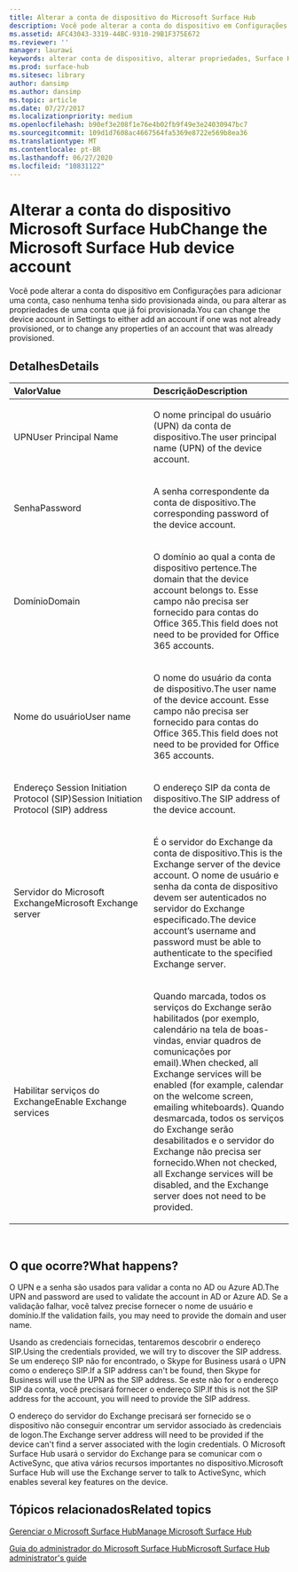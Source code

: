 ```yaml
---
title: Alterar a conta de dispositivo do Microsoft Surface Hub
description: Você pode alterar a conta do dispositivo em Configurações para adicionar uma conta, caso nenhuma tenha sido provisionada ainda, ou para alterar as propriedades de uma conta que já foi provisionada.
ms.assetid: AFC43043-3319-44BC-9310-29B1F375E672
ms.reviewer: ''
manager: laurawi
keywords: alterar conta de dispositivo, alterar propriedades, Surface Hub
ms.prod: surface-hub
ms.sitesec: library
author: dansimp
ms.author: dansimp
ms.topic: article
ms.date: 07/27/2017
ms.localizationpriority: medium
ms.openlocfilehash: b90ef3e208f1e76e4b02fb9f49e3e24030947bc7
ms.sourcegitcommit: 109d1d7608ac4667564fa5369e8722e569b8ea36
ms.translationtype: MT
ms.contentlocale: pt-BR
ms.lasthandoff: 06/27/2020
ms.locfileid: "10831122"
---
```

# <span data-ttu-id="01924-104">Alterar a conta do dispositivo Microsoft Surface Hub</span><span class="sxs-lookup"><span data-stu-id="01924-104">Change the Microsoft Surface Hub device account</span></span>


<span data-ttu-id="01924-105">Você pode alterar a conta do dispositivo em Configurações para adicionar uma conta, caso nenhuma tenha sido provisionada ainda, ou para alterar as propriedades de uma conta que já foi provisionada.</span><span class="sxs-lookup"><span data-stu-id="01924-105">You can change the device account in Settings to either add an account if one was not already provisioned, or to change any properties of an account that was already provisioned.</span></span>

## <span data-ttu-id="01924-106">Detalhes</span><span class="sxs-lookup"><span data-stu-id="01924-106">Details</span></span>


<table>
<colgroup>
<col width="50%" />
<col width="50%" />
</colgroup>
<thead>
<tr class="header">
<th align="left"><span data-ttu-id="01924-107">Valor</span><span class="sxs-lookup"><span data-stu-id="01924-107">Value</span></span></th>
<th align="left"><span data-ttu-id="01924-108">Descrição</span><span class="sxs-lookup"><span data-stu-id="01924-108">Description</span></span></th>
</tr>
</thead>
<tbody>
<tr class="odd">
<td align="left"><p><span data-ttu-id="01924-109">UPN</span><span class="sxs-lookup"><span data-stu-id="01924-109">User Principal Name</span></span></p></td>
<td align="left"><p><span data-ttu-id="01924-110">O nome principal do usuário (UPN) da conta de dispositivo.</span><span class="sxs-lookup"><span data-stu-id="01924-110">The user principal name (UPN) of the device account.</span></span></p></td>
</tr>
<tr class="even">
<td align="left"><p><span data-ttu-id="01924-111">Senha</span><span class="sxs-lookup"><span data-stu-id="01924-111">Password</span></span></p></td>
<td align="left"><p><span data-ttu-id="01924-112">A senha correspondente da conta de dispositivo.</span><span class="sxs-lookup"><span data-stu-id="01924-112">The corresponding password of the device account.</span></span></p></td>
</tr>
<tr class="odd">
<td align="left"><p><span data-ttu-id="01924-113">Domínio</span><span class="sxs-lookup"><span data-stu-id="01924-113">Domain</span></span></p></td>
<td align="left"><p><span data-ttu-id="01924-114">O domínio ao qual a conta de dispositivo pertence.</span><span class="sxs-lookup"><span data-stu-id="01924-114">The domain that the device account belongs to.</span></span> <span data-ttu-id="01924-115">Esse campo não precisa ser fornecido para contas do Office 365.</span><span class="sxs-lookup"><span data-stu-id="01924-115">This field does not need to be provided for Office 365 accounts.</span></span></p></td>
</tr>
<tr class="even">
<td align="left"><p><span data-ttu-id="01924-116">Nome do usuário</span><span class="sxs-lookup"><span data-stu-id="01924-116">User name</span></span></p></td>
<td align="left"><p><span data-ttu-id="01924-117">O nome do usuário da conta de dispositivo.</span><span class="sxs-lookup"><span data-stu-id="01924-117">The user name of the device account.</span></span> <span data-ttu-id="01924-118">Esse campo não precisa ser fornecido para contas do Office 365.</span><span class="sxs-lookup"><span data-stu-id="01924-118">This field does not need to be provided for Office 365 accounts.</span></span></p></td>
</tr>
<tr class="odd">
<td align="left"><p><span data-ttu-id="01924-119">Endereço Session Initiation Protocol (SIP)</span><span class="sxs-lookup"><span data-stu-id="01924-119">Session Initiation Protocol (SIP) address</span></span></p></td>
<td align="left"><p><span data-ttu-id="01924-120">O endereço SIP da conta de dispositivo.</span><span class="sxs-lookup"><span data-stu-id="01924-120">The SIP address of the device account.</span></span></p></td>
</tr>
<tr class="even">
<td align="left"><p><span data-ttu-id="01924-121">Servidor do Microsoft Exchange</span><span class="sxs-lookup"><span data-stu-id="01924-121">Microsoft Exchange server</span></span></p></td>
<td align="left"><p><span data-ttu-id="01924-122">É o servidor do Exchange da conta de dispositivo.</span><span class="sxs-lookup"><span data-stu-id="01924-122">This is the Exchange server of the device account.</span></span> <span data-ttu-id="01924-123">O nome de usuário e senha da conta de dispositivo devem ser autenticados no servidor do Exchange especificado.</span><span class="sxs-lookup"><span data-stu-id="01924-123">The device account’s username and password must be able to authenticate to the specified Exchange server.</span></span></p></td>
</tr>
<tr class="odd">
<td align="left"><p><span data-ttu-id="01924-124">Habilitar serviços do Exchange</span><span class="sxs-lookup"><span data-stu-id="01924-124">Enable Exchange services</span></span></p></td>
<td align="left"><p><span data-ttu-id="01924-125">Quando marcada, todos os serviços do Exchange serão habilitados (por exemplo, calendário na tela de boas-vindas, enviar quadros de comunicações por email).</span><span class="sxs-lookup"><span data-stu-id="01924-125">When checked, all Exchange services will be enabled (for example, calendar on the welcome screen, emailing whiteboards).</span></span> <span data-ttu-id="01924-126">Quando desmarcada, todos os serviços do Exchange serão desabilitados e o servidor do Exchange não precisa ser fornecido.</span><span class="sxs-lookup"><span data-stu-id="01924-126">When not checked, all Exchange services will be disabled, and the Exchange server does not need to be provided.</span></span></p></td>
</tr>
</tbody>
</table>

 

## <span data-ttu-id="01924-127">O que ocorre?</span><span class="sxs-lookup"><span data-stu-id="01924-127">What happens?</span></span>


<span data-ttu-id="01924-128">O UPN e a senha são usados para validar a conta no AD ou Azure AD.</span><span class="sxs-lookup"><span data-stu-id="01924-128">The UPN and password are used to validate the account in AD or Azure AD.</span></span> <span data-ttu-id="01924-129">Se a validação falhar, você talvez precise fornecer o nome de usuário e domínio.</span><span class="sxs-lookup"><span data-stu-id="01924-129">If the validation fails, you may need to provide the domain and user name.</span></span>

<span data-ttu-id="01924-130">Usando as credenciais fornecidas, tentaremos descobrir o endereço SIP.</span><span class="sxs-lookup"><span data-stu-id="01924-130">Using the credentials provided, we will try to discover the SIP address.</span></span> <span data-ttu-id="01924-131">Se um endereço SIP não for encontrado, o Skype for Business usará o UPN como o endereço SIP.</span><span class="sxs-lookup"><span data-stu-id="01924-131">If a SIP address can't be found, then Skype for Business will use the UPN as the SIP address.</span></span> <span data-ttu-id="01924-132">Se este não for o endereço SIP da conta, você precisará fornecer o endereço SIP.</span><span class="sxs-lookup"><span data-stu-id="01924-132">If this is not the SIP address for the account, you will need to provide the SIP address.</span></span>

<span data-ttu-id="01924-133">O endereço do servidor do Exchange precisará ser fornecido se o dispositivo não conseguir encontrar um servidor associado às credenciais de logon.</span><span class="sxs-lookup"><span data-stu-id="01924-133">The Exchange server address will need to be provided if the device can't find a server associated with the login credentials.</span></span> <span data-ttu-id="01924-134">O Microsoft Surface Hub usará o servidor do Exchange para se comunicar com o ActiveSync, que ativa vários recursos importantes no dispositivo.</span><span class="sxs-lookup"><span data-stu-id="01924-134">Microsoft Surface Hub will use the Exchange server to talk to ActiveSync, which enables several key features on the device.</span></span>

## <span data-ttu-id="01924-135">Tópicos relacionados</span><span class="sxs-lookup"><span data-stu-id="01924-135">Related topics</span></span>


[<span data-ttu-id="01924-136">Gerenciar o Microsoft Surface Hub</span><span class="sxs-lookup"><span data-stu-id="01924-136">Manage Microsoft Surface Hub</span></span>](manage-surface-hub.md)

[<span data-ttu-id="01924-137">Guia do administrador do Microsoft Surface Hub</span><span class="sxs-lookup"><span data-stu-id="01924-137">Microsoft Surface Hub administrator's guide</span></span>](surface-hub-administrators-guide.md)

 

 





